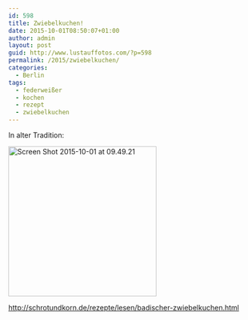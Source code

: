 ```yaml
---
id: 598
title: Zwiebelkuchen!
date: 2015-10-01T08:50:07+01:00
author: admin
layout: post
guid: http://www.lustauffotos.com/?p=598
permalink: /2015/zwiebelkuchen/
categories:
  - Berlin
tags:
  - federweißer
  - kochen
  - rezept
  - zwiebelkuchen
---
```

In alter Tradition:

<img class="aligncenter size-medium wp-image-599" src="http://www.lustauffotos.com/files/2015/10/Screen-Shot-2015-10-01-at-09.49.21-296x300.png" alt="Screen Shot 2015-10-01 at 09.49.21" width="296" height="300" srcset="http://www.lustauffotos.com/files/2015/10/Screen-Shot-2015-10-01-at-09.49.21-296x300.png 296w, http://www.lustauffotos.com/files/2015/10/Screen-Shot-2015-10-01-at-09.49.21.png 586w" sizes="(max-width: 296px) 100vw, 296px" /> 

<http://schrotundkorn.de/rezepte/lesen/badischer-zwiebelkuchen.html>